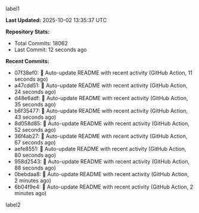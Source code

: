 
label1 
<!-- ACTIVITY_START -->
**Last Updated:** 2025-10-02 13:35:37 UTC

**Repository Stats:**
- Total Commits: 18062
- Last Commit: 12 seconds ago

**Recent Commits:**
- 07f38ef0: 🤖 Auto-update README with recent activity (GitHub Action, 11 seconds ago)
- a47cdd51: 🤖 Auto-update README with recent activity (GitHub Action, 24 seconds ago)
- d48e6adf: 🤖 Auto-update README with recent activity (GitHub Action, 35 seconds ago)
- b6f35477: 🤖 Auto-update README with recent activity (GitHub Action, 43 seconds ago)
- 8d058d85: 🤖 Auto-update README with recent activity (GitHub Action, 52 seconds ago)
- 36f4ab27: 🤖 Auto-update README with recent activity (GitHub Action, 67 seconds ago)
- aefe8551: 🤖 Auto-update README with recent activity (GitHub Action, 80 seconds ago)
- 958d2543: 🤖 Auto-update README with recent activity (GitHub Action, 88 seconds ago)
- 0bebdaa8: 🤖 Auto-update README with recent activity (GitHub Action, 2 minutes ago)
- 6b04f9e4: 🤖 Auto-update README with recent activity (GitHub Action, 2 minutes ago)
<!-- ACTIVITY_END -->

label2
